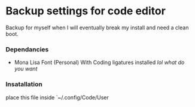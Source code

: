 # Backup settings for code editor
Backup for myself when I will eventually break my install and need a clean boot.
### Dependancies 
- Mona Lisa Font (Personal) With Coding ligatures installed *lol what do you want*
### Insatallation
place this file inside `~/.config/Code/User

